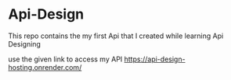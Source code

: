 # Api-Design
This repo contains the my first Api that I created while learning Api Designing

use the given link to access my API
https://api-design-hosting.onrender.com/

